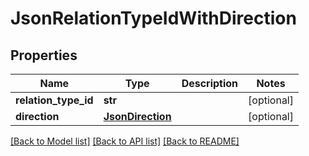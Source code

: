 # JsonRelationTypeIdWithDirection

## Properties
Name | Type | Description | Notes
------------ | ------------- | ------------- | -------------
**relation_type_id** | **str** |  | [optional] 
**direction** | [**JsonDirection**](JsonDirection.md) |  | [optional] 

[[Back to Model list]](../README.md#documentation-for-models) [[Back to API list]](../README.md#documentation-for-api-endpoints) [[Back to README]](../README.md)



